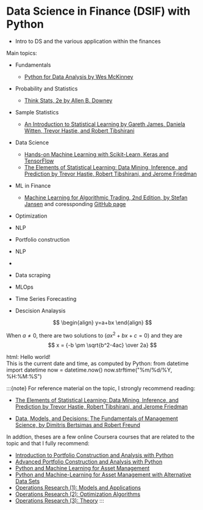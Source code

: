 # Data Science in Finance (DSIF) with Python

* Intro to DS and the various application within the finances

Main topics:
          
* Fundamentals 
    * [Python for Data Analysis by Wes McKinney](https://wesmckinney.com/book/)
* Probability and Statistics
    * [Think Stats, 2e by Allen B. Downey](https://greenteapress.com/wp/think-stats-2e/)
* Sample Statistics
    * [An Introduction to Statistical Learning by Gareth James, Daniela Witten, Trevor Hastie, and Robert Tibshirani](https://www.statlearning.com/) 
* Data Science
    * [Hands-on Machine Learning with Scikit-Learn, Keras and TensorFlow](https://github.com/ageron/handson-ml2) 
    * [The Elements of Statistical Learning: Data Mining, Inference, and Prediction by Trevor Hastie, Robert Tibshirani, and Jerome Friedman](https://hastie.su.domains/ElemStatLearn/)
* ML in Finance
    * [Machine Learning for Algorithmic Trading, 2nd Edition, by Stefan Jansen](https://www.amazon.com/Machine-Learning-Algorithmic-Trading-alternative/dp/1839217715) and coressponding [GitHub page](https://github.com/PacktPublishing/Machine-Learning-for-Algorithmic-Trading-Second-Edition)
* Optimization
* NLP
* Portfolio construction


* NLP	
* 
* Data scraping

* MLOps

* Time Series Forecasting
* Descision Analaysis

$$
\begin{align}
y=a+bx
\end{align}
$$

When $a \ne 0$, there are two solutions to $(ax^2 + bx + c = 0)$ and they are 
$$ x = {-b \pm \sqrt{b^2-4ac} \over 2a} $$

html:
  Hello world! <br>
  This is the current date and time, as computed by Python:
  <py-script>
  from datetime import datetime
  now = datetime.now()
  now.strftime("%m/%d/%Y, %H:%M:%S")
  </py-script>
 
:::{note}
For reference material on the topic, I strongly recommend reading:


* [The Elements of Statistical Learning: Data Mining, Inference, and Prediction by Trevor Hastie, Robert Tibshirani, and Jerome Friedman](https://hastie.su.domains/ElemStatLearn/)

* [Data, Models, and Decisions: The Fundamentals of Management Science, by Dimitris Bertsimas and Robert Freund](https://www.amazon.com/Data-Models-Decisions-Fundamentals-Management/dp/097591460X)

In addtion, theses are a few online Coursera courses that are related to the topic and that I fully recommend:
* [Introduction to Portfolio Construction and Analysis with Python](https://www.coursera.org/learn/introduction-portfolio-construction-python?specialization=investment-management-python-machine-learning)
* [Advanced Portfolio Construction and Analysis with Python](https://www.coursera.org/learn/advanced-portfolio-construction-python?specialization=investment-management-python-machine-learning)
* [Python and Machine Learning for Asset Management](https://www.coursera.org/learn/python-machine-learning-for-investment-management?specialization=investment-management-python-machine-learning)
* [Python and Machine-Learning for Asset Management with Alternative Data Sets](https://www.coursera.org/learn/machine-learning-asset-management-alternative-data?specialization=investment-management-python-machine-learning)
* [Operations Research (1): Models and Applications](https://www.coursera.org/learn/operations-research-modeling)
* [Operations Research (2): Optimization Algorithms](https://www.coursera.org/learn/operations-research-algorithms)
* [Operations Research (3): Theory](https://www.coursera.org/learn/operations-research-theory)
:::

<!---
:::{note}
Here is a note!
:::

And here is a code block:
